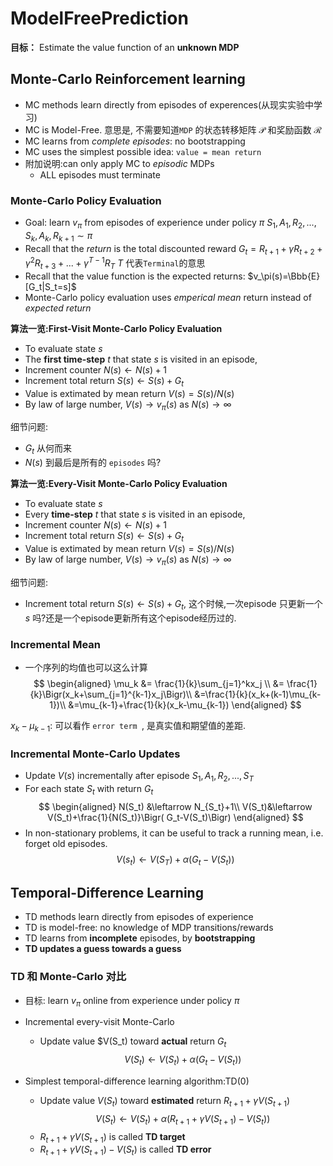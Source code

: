 # ModelFreePrediction

**目标：** Estimate the value function of an **unknown MDP**

## Monte-Carlo Reinforcement learning

* MC methods learn directly from episodes of experences(从现实实验中学习)
* MC is Model-Free. 意思是, 不需要知道`MDP` 的状态转移矩阵 $\mathcal{P}$ 和奖励函数 $\mathcal{R}$
* MC learns from *complete episodes*: no bootstrapping
* MC uses the simplest possible idea: `value = mean return`
* 附加说明:can only apply MC to *episodic* MDPs
  * ALL episodes must terminate

### Monte-Carlo Policy Evaluation

* Goal: learn $v_\pi$ from episodes of experience under policy $\pi$
  $S_1,A_1,R_2,...,S_k,A_k,R_{k+1}\sim \pi$
* Recall that the *return* is the total discounted reward
  $G_t=R_{t+1}+\gamma R_{t+2}+\gamma^2 R_{t+3}+...+\gamma^{T-1}R_T$   $T$ 代表`Terminal`的意思
* Recall that the value function is the expected returns:
  $v_\pi(s)=\Bbb{E}[G_t|S_t=s]$
* Monte-Carlo policy evaluation uses *emperical mean* return instead of *expected return*

**算法一览:First-Visit Monte-Carlo Policy Evaluation**

* To evaluate state $s$
* The **first time-step** $t$ that state $s$ is visited in an episode,
* Increment counter $N(s)\leftarrow N(s)+1$
* Increment total return $S(s)\leftarrow S(s)+G_t$
* Value is extimated by mean return $V(s)=S(s)/N(s)$
* By law of large number, $V(s)\rightarrow v_\pi(s)$ as $N(s)\rightarrow \infty$

细节问题:

* $G_t$ 从何而来
* $N(s)$ 到最后是所有的 `episodes` 吗?


**算法一览:Every-Visit Monte-Carlo Policy Evaluation**
* To evaluate state $s$
* Every **time-step** $t$ that state $s$ is visited in an episode,
* Increment counter $N(s)\leftarrow N(s)+1$
* Increment total return $S(s)\leftarrow S(s)+G_t$
* Value is extimated by mean return $V(s)=S(s)/N(s)$
* By law of large number, $V(s)\rightarrow v_\pi(s)$ as $N(s)\rightarrow \infty$

细节问题:

* Increment total return $S(s)\leftarrow S(s)+G_t$, 这个时候,一次episode 只更新一个$s$ 吗?还是一个episode更新所有这个episode经历过的.


### Incremental Mean

* 一个序列的均值也可以这么计算
$$
\begin{aligned}
\mu_k &= \frac{1}{k}\sum_{j=1}^kx_j \\
&= \frac{1}{k}\Bigr(x_k+\sum_{j=1}^{k-1}x_j\Bigr)\\
&=\frac{1}{k}(x_k+(k-1)\mu_{k-1})\\
&=\mu_{k-1}+\frac{1}{k}(x_k-\mu_{k-1})
\end{aligned}
$$

$x_k-\mu_{k-1}$: 可以看作 `error term `, 是真实值和期望值的差距.

### Incremental Monte-Carlo Updates

* Update $V(s)$ incrementally after episode $S_1,A_1,R_2,...,S_T$
* For each state $S_t$ with return $G_t$
  $$
  \begin{aligned}
  N(S_t) &\leftarrow N_{S_t}+1\\
  V(S_t)&\leftarrow V(S_t)+\frac{1}{N(S_t)}\Bigr( G_t-V(S_t)\Bigr)
  \end{aligned}
  $$
* In non-stationary problems, it can be useful to track a running mean, i.e. forget old episodes.
  $$
  V(s_t) \leftarrow V(S_T)+\alpha\Bigr(G_t-V(S_t)\Bigr)
  $$


## Temporal-Difference Learning

* TD methods learn directly from episodes of experience
* TD is model-free: no knowledge of MDP transitions/rewards
* TD learns from **incomplete** episodes, by **bootstrapping**
* **TD updates a guess towards a guess**

### TD 和 Monte-Carlo 对比

* 目标: learn $v_\pi$ online from experience under policy $\pi$
* Incremental every-visit Monte-Carlo
  * Update value $V(S_t) toward **actual** return $G_t$
$$
V(S_t)\leftarrow V(S_t)+\alpha\Bigr( G_t-V(S_t)\Bigr)
$$

* Simplest temporal-difference learning algorithm:TD(0)
  * Update value $V(S_t)$ toward **estimated** return $R_{t+1}+\gamma V(S_{t+1})$
$$
V(S_t)\leftarrow V(S_t)+\alpha\Bigr(R_{t+1}+\gamma V(S_{t+1})-V(S_t)\Bigr)
$$
  * $R_{t+1}+\gamma V(S_{t+1})$ is called **TD target**
  * $R_{t+1}+\gamma V(S_{t+1})-V(S_t)$ is called **TD error**
